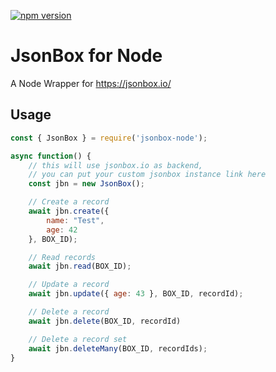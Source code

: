 [![npm version](https://badge.fury.io/js/jsonbox-node.svg)](https://badge.fury.io/js/jsonbox-node)

# JsonBox for Node

A Node Wrapper for https://jsonbox.io/ 

## Usage

```javascript
const { JsonBox } = require('jsonbox-node');

async function() {
    // this will use jsonbox.io as backend,  
    // you can put your custom jsonbox instance link here 
    const jbn = new JsonBox(); 

    // Create a record
    await jbn.create({
        name: "Test",
        age: 42
    }, BOX_ID);

    // Read records
    await jbn.read(BOX_ID);

    // Update a record
    await jbn.update({ age: 43 }, BOX_ID, recordId);

    // Delete a record
    await jbn.delete(BOX_ID, recordId)

    // Delete a record set
    await jbn.deleteMany(BOX_ID, recordIds);
}
```
